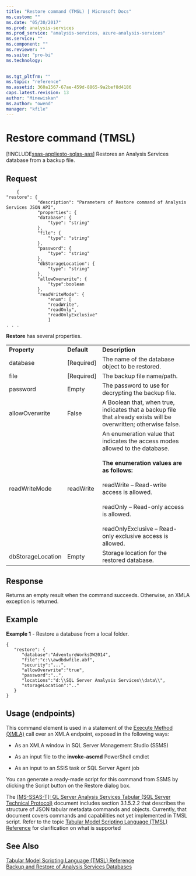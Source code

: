```yaml
---
title: "Restore command (TMSL) | Microsoft Docs"
ms.custom: ""
ms.date: "05/30/2017"
ms.prod: analysis-services
ms.prod_service: "analysis-services, azure-analysis-services"
ms.service: ""
ms.component: ""
ms.reviewer: ""
ms.suite: "pro-bi"
ms.technology: 
  

ms.tgt_pltfrm: ""
ms.topic: "reference"
ms.assetid: 360a1567-67ae-459d-8865-9a2bef8d4186
caps.latest.revision: 13
author: "Minewiskan"
ms.author: "owend"
manager: "kfile"
---
```

# Restore command (TMSL)
[!INCLUDE[ssas-appliesto-sqlas-aas](../../includes/ssas-appliesto-sqlas-aas.md)]
  Restores an Analysis Services database from a backup file.  
  
## Request  
  
```  
    {  
"restore": {  
            "description": "Parameters of Restore command of Analysis Services JSON API",  
            "properties": {  
            "database": {  
                "type": "string"  
            },  
            "file": {  
                "type": "string"  
            },  
            "password": {  
                "type": "string"  
            },  
            "dbStorageLocation": {  
                "type": "string"  
            },  
            "allowOverwrite": {  
                "type":boolean  
            },  
            "readWriteMode": {  
                "enum": [  
                "readWrite",  
                "readOnly",  
                "readOnlyExclusive"  
                ]  
. . .   
```  
  
 **Restore** has several properties.  
  
||||  
|-|-|-|  
|**Property**|**Default**|**Description**|  
|database|[Required]|The name of the database object to be restored.|  
|file|[Required]|The backup file name/path.|  
|password|Empty|The password to use for decrypting the backup file.|  
|allowOverwrite|False|A Boolean that, when true, indicates that a backup file that already exists will be overwritten; otherwise false.|  
|readWriteMode|readWrite|An enumeration value that indicates the access modes allowed to the database.<br /><br /> **The enumeration values are as follows:**<br /><br /> readWrite – Read-write access is allowed.<br /><br /> readOnly – Read-only access is allowed.<br /><br /> readOnlyExclusive – Read-only exclusive access is allowed.|  
|dbStorageLocation|Empty|Storage location for the restored database.|  
  
## Response  
 Returns an empty result when the command succeeds. Otherwise, an XMLA exception is returned.  
  
## Example  
 **Example 1** - Restore a database from a local folder.  
  
```  
{   
   "restore": {   
      "database":"AdventureWorksDW2014",  
      "file":"c:\\awdbdwfile.abf",  
      "security":"...",  
      "allowOverwrite":"true",  
      "password":"..",  
      "locations":"d:\\SQL Server Analysis Services\\data\\",  
      "storageLocation":".."  
   }  
}  
```  
  
## Usage (endpoints)  
 This command element is used in  a statement of the [Execute Method &#40;XMLA&#41;](../../analysis-services/xmla/xml-elements-methods-execute.md) call over an XMLA endpoint, exposed in the following ways:  
  
-   As an XMLA window in SQL Server Management Studio (SSMS)  
  
-   As an input file to the **invoke-ascmd** PowerShell cmdlet  
  
-   As an input to an SSIS task or SQL Server Agent job  
  
 You can generate a ready-made script  for this command from SSMS by clicking the Script button on the Restore dialog box.  
  
 The [\[MS-SSAS-T\]: QL Server Analysis Services Tabular (SQL Server Technical Protocol)](http://go.microsoft.com/fwlink/p/?LinkId=784855) document includes section 3.1.5.2.2 that describes the structure of JSON tabular metadata commands and objects. Currently, that document covers commands and capabilities not yet implemented in TMSL script. Refer to the topic [Tabular Model Scripting Language &#40;TMSL&#41; Reference](../../analysis-services/tabular-model-scripting-language-tmsl-reference.md) for clarification on what is supported  
  
## See Also  
 [Tabular Model Scripting Language &#40;TMSL&#41; Reference](../../analysis-services/tabular-model-scripting-language-tmsl-reference.md)   
 [Backup and Restore of Analysis Services Databases](../../analysis-services/multidimensional-models/backup-and-restore-of-analysis-services-databases.md)  
  
  
